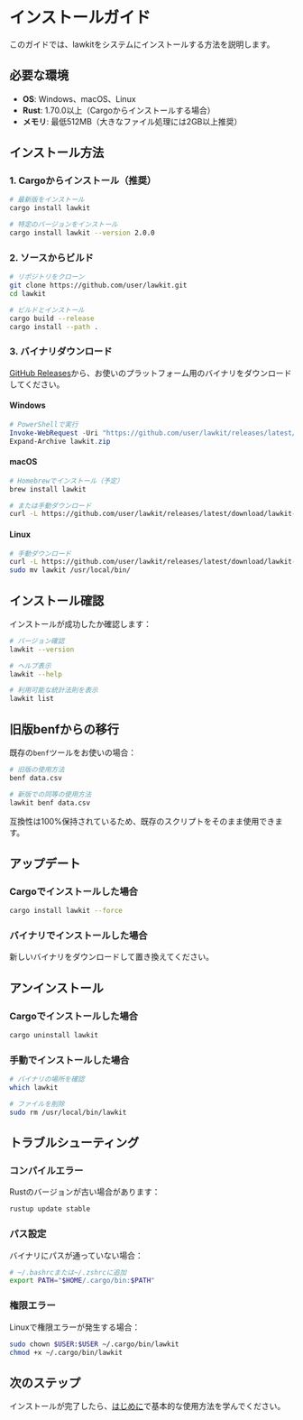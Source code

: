 # インストールガイド

このガイドでは、lawkitをシステムにインストールする方法を説明します。

## 必要な環境

- **OS**: Windows、macOS、Linux
- **Rust**: 1.70.0以上（Cargoからインストールする場合）
- **メモリ**: 最低512MB（大きなファイル処理には2GB以上推奨）

## インストール方法

### 1. Cargoからインストール（推奨）

```bash
# 最新版をインストール
cargo install lawkit

# 特定のバージョンをインストール
cargo install lawkit --version 2.0.0
```

### 2. ソースからビルド

```bash
# リポジトリをクローン
git clone https://github.com/user/lawkit.git
cd lawkit

# ビルドとインストール
cargo build --release
cargo install --path .
```

### 3. バイナリダウンロード

[GitHub Releases](https://github.com/user/lawkit/releases)から、お使いのプラットフォーム用のバイナリをダウンロードしてください。

#### Windows
```powershell
# PowerShellで実行
Invoke-WebRequest -Uri "https://github.com/user/lawkit/releases/latest/download/lawkit-windows.zip" -OutFile "lawkit.zip"
Expand-Archive lawkit.zip
```

#### macOS
```bash
# Homebrewでインストール（予定）
brew install lawkit

# または手動ダウンロード
curl -L https://github.com/user/lawkit/releases/latest/download/lawkit-macos.tar.gz | tar xz
```

#### Linux
```bash
# 手動ダウンロード
curl -L https://github.com/user/lawkit/releases/latest/download/lawkit-linux.tar.gz | tar xz
sudo mv lawkit /usr/local/bin/
```

## インストール確認

インストールが成功したか確認します：

```bash
# バージョン確認
lawkit --version

# ヘルプ表示
lawkit --help

# 利用可能な統計法則を表示
lawkit list
```

## 旧版benfからの移行

既存の`benf`ツールをお使いの場合：

```bash
# 旧版の使用方法
benf data.csv

# 新版での同等の使用方法
lawkit benf data.csv
```

互換性は100%保持されているため、既存のスクリプトをそのまま使用できます。

## アップデート

### Cargoでインストールした場合
```bash
cargo install lawkit --force
```

### バイナリでインストールした場合
新しいバイナリをダウンロードして置き換えてください。

## アンインストール

### Cargoでインストールした場合
```bash
cargo uninstall lawkit
```

### 手動でインストールした場合
```bash
# バイナリの場所を確認
which lawkit

# ファイルを削除
sudo rm /usr/local/bin/lawkit
```

## トラブルシューティング

### コンパイルエラー
Rustのバージョンが古い場合があります：
```bash
rustup update stable
```

### パス設定
バイナリにパスが通っていない場合：
```bash
# ~/.bashrcまたは~/.zshrcに追加
export PATH="$HOME/.cargo/bin:$PATH"
```

### 権限エラー
Linuxで権限エラーが発生する場合：
```bash
sudo chown $USER:$USER ~/.cargo/bin/lawkit
chmod +x ~/.cargo/bin/lawkit
```

## 次のステップ

インストールが完了したら、[はじめに](getting-started_ja.md)で基本的な使用方法を学んでください。